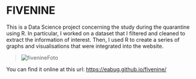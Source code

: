 # FIVENINE
This is a Data Science project concerning the study during the quarantine using R. In particular, I worked on a dataset that I filtered and cleaned to extract the information of interest. Then, I used R to create a series of graphs and visualisations that were integrated into the website.
> ![fivenineFoto](https://user-images.githubusercontent.com/68613907/229176625-4a84021b-7425-4c77-8106-2a0435e75a93.png)

You can find it online at this url: https://eabug.github.io/fivenine/
